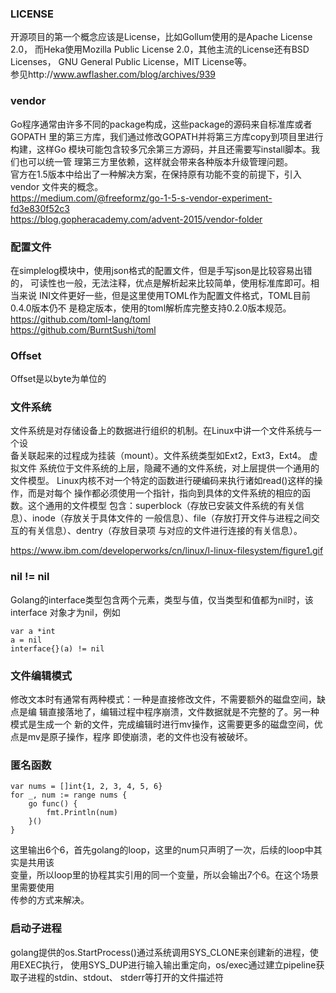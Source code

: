 ### LICENSE
开源项目的第一个概念应该是License，比如Gollum使用的是Apache License 2.0，
而Heka使用Mozilla Public License 2.0，其他主流的License还有BSD Licenses，
GNU General Public License，MIT License等。    
参见http://www.awflasher.com/blog/archives/939

### vendor
Go程序通常由许多不同的package构成，这些package的源码来自标准库或者GOPATH
里的第三方库，我们通过修改GOPATH并将第三方库copy到项目里进行构建，这样Go
模块可能包含较多冗余第三方源码，并且还需要写install脚本。我们也可以统一管
理第三方里依赖，这样就会带来各种版本升级管理问题。    
官方在1.5版本中给出了一种解决方案，在保持原有功能不变的前提下，引入vendor
文件夹的概念。    
https://medium.com/@freeformz/go-1-5-s-vendor-experiment-fd3e830f52c3    
https://blog.gopheracademy.com/advent-2015/vendor-folder

### 配置文件
在simplelog模块中，使用json格式的配置文件，但是手写json是比较容易出错的，
可读性也一般，无法注释，优点是解析起来比较简单，使用标准库即可。相当来说
INI文件更好一些，但是这里使用TOML作为配置文件格式，TOML目前0.4.0版本仍不
是稳定版本，使用的toml解析库完整支持0.2.0版本规范。    
https://github.com/toml-lang/toml    
https://github.com/BurntSushi/toml

### Offset
Offset是以byte为单位的

### 文件系统
文件系统是对存储设备上的数据进行组织的机制。在Linux中讲一个文件系统与一个设    
备关联起来的过程成为挂装（mount）。文件系统类型如Ext2，Ext3，Ext4。 虚拟文件
系统位于文件系统的上层，隐藏不通的文件系统，对上层提供一个通用的文件模型。
Linux内核不对一个特定的函数进行硬编码来执行诸如read()这样的操作，而是对每个
操作都必须使用一个指针，指向到具体的文件系统的相应的函数。这个通用的文件模型
包含：superblock（存放已安装文件系统的有关信息）、inode（存放关于具体文件的
一般信息）、file（存放打开文件与进程之间交互的有关信息）、dentry（存放目录项
与对应的文件进行连接的有关信息）。

https://www.ibm.com/developerworks/cn/linux/l-linux-filesystem/figure1.gif


### nil != nil
Golang的interface类型包含两个元素，类型与值，仅当类型和值都为nil时，该interface
对象才为nil，例如

	var a *int
	a = nil 
	interface{}(a) != nil

### 文件编辑模式
修改文本时有通常有两种模式：一种是直接修改文件，不需要额外的磁盘空间，缺点是编
辑直接落地了，编辑过程中程序崩溃，文件数据就是不完整的了。另一种模式是生成一个
新的文件，完成编辑时进行mv操作，这需要更多的磁盘空间，优点是mv是原子操作，程序
即使崩溃，老的文件也没有被破坏。

### 匿名函数

	var nums = []int{1, 2, 3, 4, 5, 6}
	for _, num := range nums {
		go func() {
			fmt.Println(num)
		}()
	}
这里输出6个6，首先golang的loop，这里的num只声明了一次，后续的loop中其实是共用该    
变量，所以loop里的协程其实引用的同一个变量，所以会输出7个6。在这个场景里需要使用    
传参的方式来解决。

### 启动子进程
golang提供的os.StartProcess()通过系统调用SYS_CLONE来创建新的进程，使用EXEC执行，
使用SYS_DUP进行输入输出重定向，os/exec通过建立pipeline获取子进程的stdin、stdout、
stderr等打开的文件描述符
